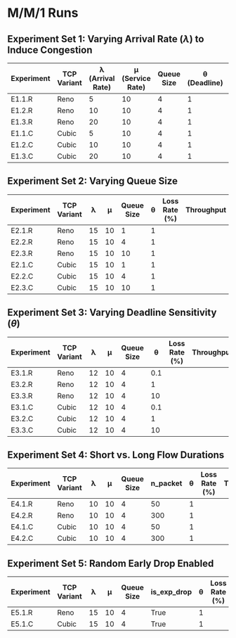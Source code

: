 # M/M/1 Runs
## Experiment Set 1: Varying Arrival Rate ($\lambda$) to Induce Congestion

| Experiment | TCP Variant | λ (Arrival Rate) | μ (Service Rate) | Queue Size | θ (Deadline) | Loss Rate (%) | Throughput | Avg Latency |
|------------|-------------|------------------|------------------|------------|--------------|----------------|------------|--------------|
| E1.1.R     | Reno        | 5                | 10               | 4          | 1            | 12.33%         | 4.1963     |              |
| E1.2.R     | Reno        | 10               | 10               | 4          | 1            | 11.67%         | 8.0592     |              |
| E1.3.R     | Reno        | 20               | 10               | 4          | 1            | 11.67%         | 9.5121     |              |
| E1.1.C     | Cubic       | 5                | 10               | 4          | 1            | 27.33%         | 3.3775     |              |
| E1.2.C     | Cubic       | 10               | 10               | 4          | 1            | 13.33%         | 7.2254     |              |
| E1.3.C     | Cubic       | 20               | 10               | 4          | 1            | 3.67%          | 9.8438     |              |

## Experiment Set 2: Varying Queue Size

| Experiment | TCP Variant | λ | μ | Queue Size | θ | Loss Rate (%) | Throughput | Avg Latency |
|------------|-------------|----|----|------------|----|----------------|------------|--------------|
| E2.1.R     | Reno        | 15 | 10 | 1          | 1  |                |            |              |
| E2.2.R     | Reno        | 15 | 10 | 4          | 1  |                |            |              |
| E2.3.R     | Reno        | 15 | 10 | 10         | 1  |                |            |              |
| E2.1.C     | Cubic       | 15 | 10 | 1          | 1  |                |            |              |
| E2.2.C     | Cubic       | 15 | 10 | 4          | 1  |                |            |              |
| E2.3.C     | Cubic       | 15 | 10 | 10         | 1  |                |            |              |

## Experiment Set 3: Varying Deadline Sensitivity ($\theta$)

| Experiment | TCP Variant | λ | μ | Queue Size | θ    | Loss Rate (%) | Throughput | Avg Latency |
|------------|-------------|----|----|------------|------|----------------|------------|--------------|
| E3.1.R     | Reno        | 12 | 10 | 4          | 0.1  |                |            |              |
| E3.2.R     | Reno        | 12 | 10 | 4          | 1    |                |            |              |
| E3.3.R     | Reno        | 12 | 10 | 4          | 10   |                |            |              |
| E3.1.C     | Cubic       | 12 | 10 | 4          | 0.1  |                |            |              |
| E3.2.C     | Cubic       | 12 | 10 | 4          | 1    |                |            |              |
| E3.3.C     | Cubic       | 12 | 10 | 4          | 10   |                |            |              |

## Experiment Set 4: Short vs. Long Flow Durations

| Experiment | TCP Variant | λ | μ | Queue Size | n_packet | θ | Loss Rate (%) | Throughput | Avg Latency |
|------------|-------------|----|----|------------|----------|----|----------------|------------|--------------|
| E4.1.R     | Reno        | 10 | 10 | 4          | 50       | 1  |                |            |              |
| E4.2.R     | Reno        | 10 | 10 | 4          | 300      | 1  |                |            |              |
| E4.1.C     | Cubic       | 10 | 10 | 4          | 50       | 1  |                |            |              |
| E4.2.C     | Cubic       | 10 | 10 | 4          | 300      | 1  |                |            |              |

## Experiment Set 5: Random Early Drop Enabled

| Experiment | TCP Variant | λ | μ | Queue Size | is_exp_drop | θ | Loss Rate (%) | Throughput | Avg Latency |
|------------|-------------|----|----|------------|--------------|----|----------------|------------|--------------|
| E5.1.R     | Reno        | 15 | 10 | 4          | True         | 1  |                |            |              |
| E5.1.C     | Cubic       | 15 | 10 | 4          | True         | 1  |                |            |              |
